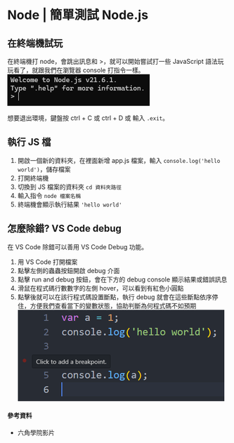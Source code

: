 # Node | 簡單測試 Node.js
## 在終端機試玩
在終端機打 node，會跳出訊息和 >，就可以開始嘗試打一些 JavaScript 語法玩玩看了，就跟我們在瀏覽器 console 打指令一樣。
![alt text](image.png)

想要退出環境，鍵盤按 ctrl + C 或 ctrl + D 或 輸入 `.exit`。


## 執行 JS 檔
1. 開啟一個新的資料夾，在裡面新增 app.js 檔案，輸入 `console.log('hello world')`，儲存檔案
2. 打開終端機
3. 切換到 JS 檔案的資料夾 `cd 資料夾路徑`
4. 輸入指令 `node 檔案名稱`
5. 終端機會顯示執行結果 `'hello world'`


## 怎麼除錯? VS Code debug
在 VS Code 除錯可以善用 VS Code Debug 功能。

1. 用 VS Code 打開檔案
2. 點擊左側的蟲蟲按鈕開啟 debug 介面
3. 點擊 run and debug 按鈕，會在下方的 debug console 顯示結果或錯誤訊息
4. 滑鼠在程式碼行數數字的左側 hover，可以看到有紅色小圓點
5. 點擊後就可以在該行程式碼設置斷點，執行 debug 就會在這些斷點依序停住，方便我們查看當下的變數狀態，協助判斷為何程式碼不如預期
![alt text](image-1.png)

#### 參考資料
* 六角學院影片